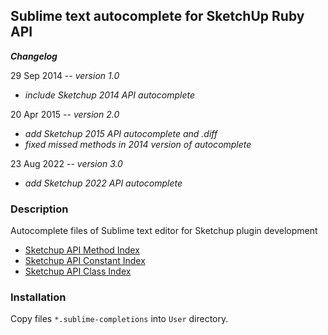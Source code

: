 ## Sublime text autocomplete for SketchUp Ruby API

**_Changelog_**

29 Sep 2014 -- *version 1.0*
- *include Sketchup 2014 API autocomplete*

20 Apr 2015 -- *version 2.0*
- *add Sketchup 2015 API autocomplete and .diff*
- *fixed missed methods in 2014 version of autocomplete*

23 Aug 2022 -- *version 3.0*
- *add Sketchup 2022 API autocomplete*

### Description

Autocomplete files of Sublime text editor for Sketchup plugin development

- [Sketchup API Method Index](https://ruby.sketchup.com/method_list.html)
- [Sketchup API Constant Index](https://ruby.sketchup.com/top-level-namespace.html#constant_summary)
- [Sketchup API Class Index](https://ruby.sketchup.com/class_list.html)

### Installation

Copy files `*.sublime-completions` into `User` directory.
